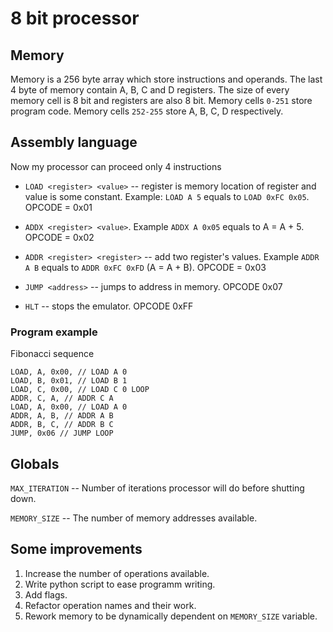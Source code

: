 # 8 bit processor

## Memory
Memory is a 256 byte array which store instructions and operands.
The last 4 byte of memory contain A, B, C and D registers. 
The size of every memory cell is 8 bit and registers are also 8 bit.
Memory cells `0-251` store program code.
Memory cells `252-255` store A, B, C, D respectively.

## Assembly language

Now my processor can proceed only 4 instructions 

- ```LOAD <register> <value>``` -- register is memory location of register and value
is some constant. Example: ```LOAD A 5``` equals to 
```LOAD 0xFC 0x05```. OPCODE = 0x01

- ```ADDX <register> <value>```. Example ```ADDX A 0x05``` equals to A = A + 5.
OPCODE = 0x02

- ```ADDR <register> <register>``` -- add two register's values. Example
```ADDR A B``` equals to ```ADDR 0xFC 0xFD``` (A = A + B). OPCODE = 0x03

- ```JUMP <address>``` -- jumps to address in memory. OPCODE 0x07

- ```HLT``` -- stops the emulator. OPCODE 0xFF

### Program example

Fibonacci sequence
```
LOAD, A, 0x00, // LOAD A 0 
LOAD, B, 0x01, // LOAD B 1
LOAD, C, 0x00, // LOAD C 0 LOOP
ADDR, C, A, // ADDR C A
LOAD, A, 0x00, // LOAD A 0
ADDR, A, B, // ADDR A B
ADDR, B, C, // ADDR B C
JUMP, 0x06 // JUMP LOOP
```

## Globals

`MAX_ITERATION` -- Number of iterations processor will do before shutting down.

`MEMORY_SIZE` -- The number of memory addresses available.

## Some improvements

1. Increase the number of operations available.
2. Write python script to ease programm writing.
3. Add flags.
4. Refactor operation names and their work.
5. Rework memory to be dynamically dependent on `MEMORY_SIZE` variable.
